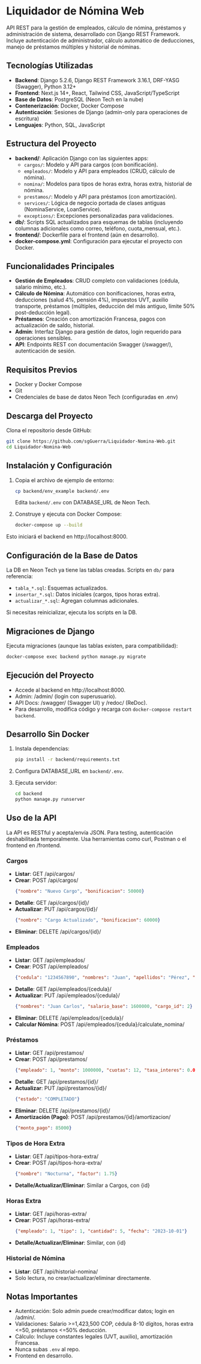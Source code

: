 # Liquidador de Nómina Web

API REST para la gestión de empleados, cálculo de nómina, préstamos y administración de sistema, desarrollado con Django REST Framework. Incluye autenticación de administrador, cálculo automático de deducciones, manejo de préstamos múltiples y historial de nóminas.

## Tecnologías Utilizadas

- **Backend**: Django 5.2.6, Django REST Framework 3.16.1, DRF-YASG (Swagger), Python 3.12+
- **Frontend**: Next.js 14+, React, Tailwind CSS, JavaScript/TypeScript
- **Base de Datos**: PostgreSQL (Neon Tech en la nube)
- **Contenerización**: Docker, Docker Compose
- **Autenticación**: Sesiones de Django (admin-only para operaciones de escritura)
- **Lenguajes**: Python, SQL, JavaScript

## Estructura del Proyecto

- **backend/**: Aplicación Django con las siguientes apps:
  - `cargos/`: Modelo y API para cargos (con bonificación).
  - `empleados/`: Modelo y API para empleados (CRUD, cálculo de nómina).
  - `nomina/`: Modelos para tipos de horas extra, horas extra, historial de nómina.
  - `prestamos/`: Modelo y API para préstamos (con amortización).
  - `services/`: Lógica de negocio portada de clases antiguas (NominaService, LoanService).
  - `exceptions/`: Excepciones personalizadas para validaciones.
- **db/**: Scripts SQL actualizados para esquemas de tablas (incluyendo columnas adicionales como correo, teléfono, cuota_mensual, etc.).
- **frontend/**: Dockerfile para el frontend (aún en desarrollo).
- **docker-compose.yml**: Configuración para ejecutar el proyecto con Docker.

## Funcionalidades Principales

- **Gestión de Empleados**: CRUD completo con validaciones (cédula, salario mínimo, etc.).
- **Cálculo de Nómina**: Automático con bonificaciones, horas extra, deducciones (salud 4%, pensión 4%), impuestos UVT, auxilio transporte, préstamos (múltiples, deducción del más antiguo, límite 50% post-deducción legal).
- **Préstamos**: Creación con amortización Francesa, pagos con actualización de saldo, historial.
- **Admin**: Interfaz Django para gestión de datos, login requerido para operaciones sensibles.
- **API**: Endpoints REST con documentación Swagger (/swagger/), autenticación de sesión.

## Requisitos Previos

- Docker y Docker Compose
- Git
- Credenciales de base de datos Neon Tech (configuradas en .env)

## Descarga del Proyecto

Clona el repositorio desde GitHub:

```bash
git clone https://github.com/sgGuerra/Liquidador-Nomina-Web.git
cd Liquidador-Nomina-Web
```

## Instalación y Configuración

1. Copia el archivo de ejemplo de entorno:
   ```bash
   cp backend/env_example backend/.env
   ```
   Edita `backend/.env` con DATABASE_URL de Neon Tech.

2. Construye y ejecuta con Docker Compose:
   ```bash
   docker-compose up --build
   ```

Esto iniciará el backend en http://localhost:8000.

## Configuración de la Base de Datos

La DB en Neon Tech ya tiene las tablas creadas. Scripts en `db/` para referencia:

- `tabla_*.sql`: Esquemas actualizados.
- `insertar_*.sql`: Datos iniciales (cargos, tipos horas extra).
- `actualizar_*.sql`: Agregan columnas adicionales.

Si necesitas reinicializar, ejecuta los scripts en la DB.

## Migraciones de Django

Ejecuta migraciones (aunque las tablas existen, para compatibilidad):

```bash
docker-compose exec backend python manage.py migrate
```

## Ejecución del Proyecto

- Accede al backend en http://localhost:8000.
- Admin: /admin/ (login con superusuario).
- API Docs: /swagger/ (Swagger UI) y /redoc/ (ReDoc).
- Para desarrollo, modifica código y recarga con `docker-compose restart backend`.

## Desarrollo Sin Docker

1. Instala dependencias:
   ```bash
   pip install -r backend/requirements.txt
   ```

2. Configura DATABASE_URL en `backend/.env`.

3. Ejecuta servidor:
   ```bash
   cd backend
   python manage.py runserver
   ```

## Uso de la API

La API es RESTful y acepta/envía JSON. Para testing, autenticación deshabilitada temporalmente. Usa herramientas como curl, Postman o el frontend en /frontend.

### Cargos
- **Listar**: GET /api/cargos/
- **Crear**: POST /api/cargos/  
  ```json
  {"nombre": "Nuevo Cargo", "bonificacion": 50000}
  ```
- **Detalle**: GET /api/cargos/{id}/
- **Actualizar**: PUT /api/cargos/{id}/  
  ```json
  {"nombre": "Cargo Actualizado", "bonificacion": 60000}
  ```
- **Eliminar**: DELETE /api/cargos/{id}/

### Empleados
- **Listar**: GET /api/empleados/
- **Crear**: POST /api/empleados/  
  ```json
  {"cedula": "1234567890", "nombres": "Juan", "apellidos": "Pérez", "correo": "juan@example.com", "telefono": "3001234567", "salario_base": 1500000, "cargo_id": 1}
  ```
- **Detalle**: GET /api/empleados/{cedula}/
- **Actualizar**: PUT /api/empleados/{cedula}/  
  ```json
  {"nombres": "Juan Carlos", "salario_base": 1600000, "cargo_id": 2}
  ```
- **Eliminar**: DELETE /api/empleados/{cedula}/
- **Calcular Nómina**: POST /api/empleados/{cedula}/calculate_nomina/

### Préstamos
- **Listar**: GET /api/prestamos/
- **Crear**: POST /api/prestamos/  
  ```json
  {"empleado": 1, "monto": 1000000, "cuotas": 12, "tasa_interes": 0.02, "fecha_inicio": "2023-01-01"}
  ```
- **Detalle**: GET /api/prestamos/{id}/
- **Actualizar**: PUT /api/prestamos/{id}/  
  ```json
  {"estado": "COMPLETADO"}
  ```
- **Eliminar**: DELETE /api/prestamos/{id}/
- **Amortización (Pago)**: POST /api/prestamos/{id}/amortizacion/  
  ```json
  {"monto_pago": 85000}
  ```

### Tipos de Hora Extra
- **Listar**: GET /api/tipos-hora-extra/
- **Crear**: POST /api/tipos-hora-extra/  
  ```json
  {"nombre": "Nocturna", "factor": 1.75}
  ```
- **Detalle/Actualizar/Eliminar**: Similar a Cargos, con {id}

### Horas Extra
- **Listar**: GET /api/horas-extra/
- **Crear**: POST /api/horas-extra/  
  ```json
  {"empleado": 1, "tipo": 1, "cantidad": 5, "fecha": "2023-10-01"}
  ```
- **Detalle/Actualizar/Eliminar**: Similar, con {id}

### Historial de Nómina
- **Listar**: GET /api/historial-nomina/
- Solo lectura, no crear/actualizar/eliminar directamente.

## Notas Importantes

- Autenticación: Solo admin puede crear/modificar datos; login en /admin/.
- Validaciones: Salario >=1,423,500 COP, cédula 8-10 dígitos, horas extra <=50, préstamos <=50% deducción.
- Cálculo: Incluye constantes legales (UVT, auxilio), amortización Francesa.
- Nunca subas `.env` al repo.
- Frontend en desarrollo.
